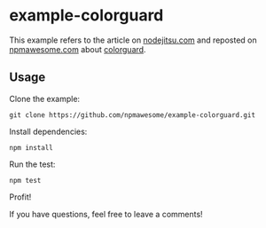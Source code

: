 example-colorguard
===================

This example refers to the article on [nodejitsu.com][1] and reposted on [npmawesome.com][2] about [colorguard][3].

## Usage

Clone the example:

    git clone https://github.com/npmawesome/example-colorguard.git

Install dependencies:

    npm install

Run the test:

    npm test

Profit!

If you have questions, feel free to leave a comments!

[1]: http://...
[2]: http://...
[3]: https://github.com/SlexAxton/css-colorguard

